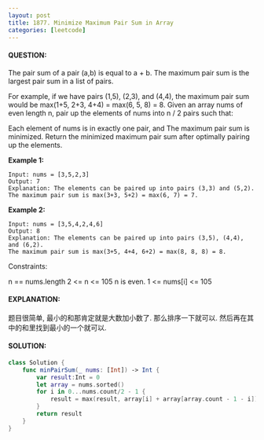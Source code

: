 ```yaml
---
layout: post
title: 1877. Minimize Maximum Pair Sum in Array
categories: [leetcode]
---
```

#### QUESTION:
The pair sum of a pair (a,b) is equal to a + b. The maximum pair sum is the largest pair sum in a list of pairs.

For example, if we have pairs (1,5), (2,3), and (4,4), the maximum pair sum would be max(1+5, 2+3, 4+4) = max(6, 5, 8) = 8.
Given an array nums of even length n, pair up the elements of nums into n / 2 pairs such that:

Each element of nums is in exactly one pair, and
The maximum pair sum is minimized.
Return the minimized maximum pair sum after optimally pairing up the elements.

 

__Example 1:__
```
Input: nums = [3,5,2,3]
Output: 7
Explanation: The elements can be paired up into pairs (3,3) and (5,2).
The maximum pair sum is max(3+3, 5+2) = max(6, 7) = 7.
```
__Example 2:__
```
Input: nums = [3,5,4,2,4,6]
Output: 8
Explanation: The elements can be paired up into pairs (3,5), (4,4), and (6,2).
The maximum pair sum is max(3+5, 4+4, 6+2) = max(8, 8, 8) = 8.
 ```

Constraints:

n == nums.length
2 <= n <= 105
n is even.
1 <= nums[i] <= 105
#### EXPLANATION:

题目很简单, 最小的和那肯定就是大数加小数了. 那么排序一下就可以. 然后再在其中的和里找到最小的一个就可以. 

#### SOLUTION:
```swift
class Solution {
    func minPairSum(_ nums: [Int]) -> Int {
        var result:Int = 0
        let array = nums.sorted()
        for i in 0...nums.count/2 - 1 {
            result = max(result, array[i] + array[array.count - 1 - i])
        }
        return result
    }
}
```
